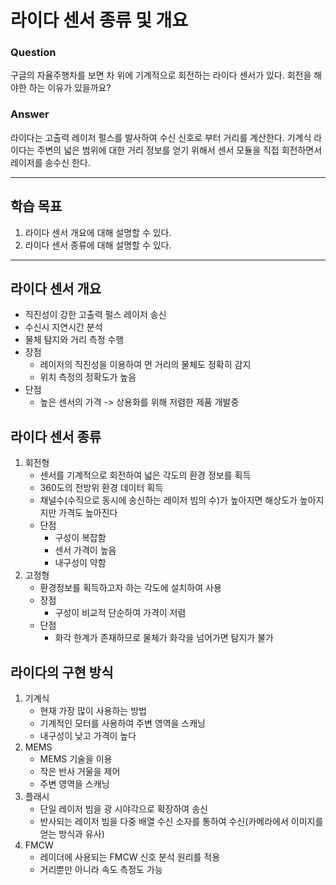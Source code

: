 # 라이다 센서 종류 및 개요

### Question
구글의 자율주행차를 보면 차 위에 기계적으로 회전하는 라이다 센서가 있다. 회전을 해야한 하는 이유가 있을까요?

### Answer
라이다는 고출력 레이저 펄스를 발사하여 수신 신호로 부터 거리를 계산한다. 기계식 라이다는 주변의 넓은 범위에 대한 거리 정보를 얻기 위해서 센서 모듈을 직접 회전하면서 레이저를 송수신 한다.

---
## 학습 목표 
1. 라이다 센서 개요에 대해 설명할 수 있다.
2. 라이다 센서 종류에 대해 설명할 수 있다.
---

## 라이다 센서 개요
* 직진성이 강한 고출력 펄스 레이저 송신
* 수신시 지연시간 분석
* 물체 탐지와 거리 측정 수행
* 장점
  * 레이저의 직진성을 이용하여 먼 거리의 물체도 정확히 감지
  * 위치 측정의 정확도가 높음
* 단점
  * 높은 센서의 가격 -> 상용화를 위해 저렴한 제품 개발중
  
## 라이다 센서 종류
1. 회전형
    * 센서를 기계적으로 회전하여 넓은 각도의 환경 정보를 획득
    * 360도의 전방위 환경 데이터 획득
    * 채널수(수직으로 동시에 송신하는 레이저 빔의 수)가 높아지면 해상도가 높아지지만 가격도 높아진다
    * 단점
      * 구성이 복잡함
      * 센서 가격이 높음
      * 내구성이 약함
2. 고정형
    * 환경정보를 획득하고자 하는 각도에 설치하여 사용
    * 장점
      * 구성이 비교적 단순하여 가격이 저렴
    * 단점
      * 화각 한계가 존재하므로 물체가 화각을 넘어가면 탐지가 불가

## 라이다의 구현 방식
1. 기계식
    * 현재 가장 많이 사용하는 방법
    * 기계적인 모터를 사용하여 주변 영역을 스캐닝
    * 내구성이 낮고 가격이 높다
2. MEMS
    * MEMS 기술을 이용
    * 작은 반사 거울을 제어
    * 주변 영역을 스캐닝
3. 플래시
    * 단일 레이저 빔을 광 시야각으로 확장하여 송신
    * 반사되는 레이저 빔을 다중 배열 수신 소자를 통하여 수신(카메라에서 이미지를 얻는 방식과 유사)
4. FMCW
    * 레이더에 사용되는 FMCW 신호 분석 원리를 적용
    * 거리뿐만 아니라 속도 측정도 가능 